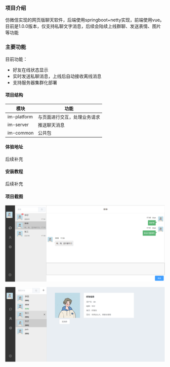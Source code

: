 
### 项目介绍

仿微信实现的网页版聊天软件，后端使用springboot+netty实现，前端使用vue。
目前是1.0.0版本，仅支持私聊文字消息，后续会陆续上线群聊、发送表情、图片等功能

### 主要功能

目前功能：

- 好友在线状态显示
- 实时发送私聊消息，上线后自动接收离线消息
- 支持服务器集群化部署


#### 项目结构
|  模块  |     功能 |
|-------------|------------|
| im-platform | 与页面进行交互，处理业务请求 |
| im-server   | 推送聊天消息       |
| im-common    | 公共包  



#### 体验地址
后续补充

#### 安装教程

后续补充

#### 项目截图
![输入图片说明](%E6%88%AA%E5%9B%BE/%E8%81%8A%E5%A4%A9.png)

![输入图片说明](%E6%88%AA%E5%9B%BE/%E5%A5%BD%E5%8F%8B.png)